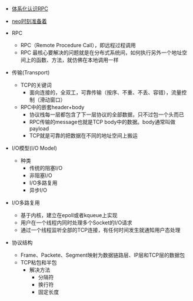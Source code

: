 

* [体系化认识RPC ](http://www.infoq.com/cn/articles/get-to-know-rpc)
* [neo时刻准备着 ](http://neoremind.com/)

* RPC
  * RPC（Remote Procedure Call），即远程过程调用
  * RPC 最核心要解决的问题就是在分布式系统间，如何执行另外一个地址空间上的函数、方法，就仿佛在本地调用一样
* 传输(Transport)
  * TCP的关键词
    * 面向连接的，全双工，可靠传输（按序、不重、不丢、容错），流量控制（滑动窗口）
  * RPC中的嵌套header+body
    * 协议栈每一层都包含了下一层协议的全部数据，只不过包一个头而已
    * RPC传输的message也就是TCP body中的数据。body通常叫做payload
    * TCP就是可靠的把数据在不同的地址空间上搬运
* I/O模型(I/O Model)
  * 种类
    * 传统的阻塞I/O
    * 非阻塞I/O
    * I/O多路复用
    * 异步I/O
* I/O多路复用
  * 基于内核，建立在epoll或者kqueue上实现
  * 用户在一个线程内同时处理多个Socket的I/O请求
  * 通过一个线程监听全部的TCP连接，有任何时间发生就通知用户态处理
* 协议结构
  * Frame、Packete、Segment映射为数据链路层、IP层和TCP层的数据包
  * TCP粘包和半包
    * 解决方法
      * 分隔符
      * 换行符
      * 固定长度